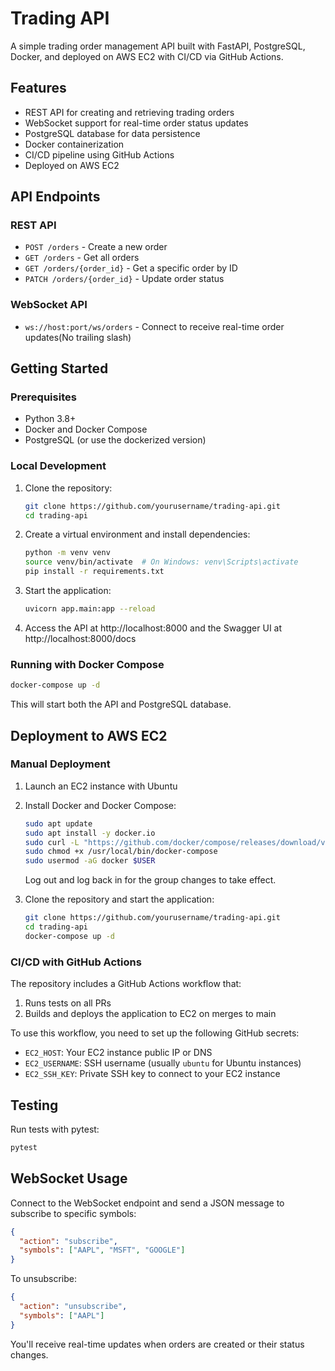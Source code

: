 # Trading API

A simple trading order management API built with FastAPI, PostgreSQL, Docker, and deployed on AWS EC2 with CI/CD via GitHub Actions.

## Features

- REST API for creating and retrieving trading orders
- WebSocket support for real-time order status updates
- PostgreSQL database for data persistence
- Docker containerization
- CI/CD pipeline using GitHub Actions
- Deployed on AWS EC2

## API Endpoints

### REST API

- `POST /orders` - Create a new order
- `GET /orders` - Get all orders
- `GET /orders/{order_id}` - Get a specific order by ID
- `PATCH /orders/{order_id}` - Update order status

### WebSocket API

- `ws://host:port/ws/orders` - Connect to receive real-time order updates(No trailing slash)

## Getting Started

### Prerequisites

- Python 3.8+
- Docker and Docker Compose
- PostgreSQL (or use the dockerized version)

### Local Development

1. Clone the repository:
   ```bash
   git clone https://github.com/yourusername/trading-api.git
   cd trading-api
   ```

2. Create a virtual environment and install dependencies:
   ```bash
   python -m venv venv
   source venv/bin/activate  # On Windows: venv\Scripts\activate
   pip install -r requirements.txt
   ```

3. Start the application:
   ```bash
   uvicorn app.main:app --reload
   ```

4. Access the API at http://localhost:8000 and the Swagger UI at http://localhost:8000/docs

### Running with Docker Compose

```bash
docker-compose up -d
```

This will start both the API and PostgreSQL database.

## Deployment to AWS EC2

### Manual Deployment

1. Launch an EC2 instance with Ubuntu
2. Install Docker and Docker Compose:
   ```bash
   sudo apt update
   sudo apt install -y docker.io
   sudo curl -L "https://github.com/docker/compose/releases/download/v2.20.3/docker-compose-$(uname -s)-$(uname -m)" -o /usr/local/bin/docker-compose
   sudo chmod +x /usr/local/bin/docker-compose
   sudo usermod -aG docker $USER
   ```
   Log out and log back in for the group changes to take effect.

3. Clone the repository and start the application:
   ```bash
   git clone https://github.com/yourusername/trading-api.git
   cd trading-api
   docker-compose up -d
   ```

### CI/CD with GitHub Actions

The repository includes a GitHub Actions workflow that:
1. Runs tests on all PRs
2. Builds and deploys the application to EC2 on merges to main

To use this workflow, you need to set up the following GitHub secrets:
- `EC2_HOST`: Your EC2 instance public IP or DNS
- `EC2_USERNAME`: SSH username (usually `ubuntu` for Ubuntu instances)
- `EC2_SSH_KEY`: Private SSH key to connect to your EC2 instance

## Testing

Run tests with pytest:

```bash
pytest
```

## WebSocket Usage

Connect to the WebSocket endpoint and send a JSON message to subscribe to specific symbols:

```json
{
  "action": "subscribe",
  "symbols": ["AAPL", "MSFT", "GOOGLE"]
}
```

To unsubscribe:

```json
{
  "action": "unsubscribe",
  "symbols": ["AAPL"]
}
```

You'll receive real-time updates when orders are created or their status changes.